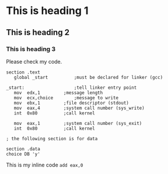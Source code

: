 # This is heading 1
## This is heading 2
### This is heading 3
Please check my code.  
```assembly
section .text
   global _start          ;must be declared for linker (gcc)
	
_start:                   ;tell linker entry point
   mov	edx,1		  ;message length
   mov	ecx,choice        ;message to write
   mov	ebx,1		  ;file descriptor (stdout)
   mov	eax,4		  ;system call number (sys_write)
   int	0x80		  ;call kernel

   mov	eax,1		  ;system call number (sys_exit)
   int	0x80		  ;call kernel

; the following section is for data

section .data
choice DB 'y'
```

This is my inline code `add eax,0`  

